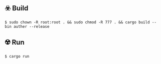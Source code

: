 ## ☣️ Build

```console
$ sudo chown -R root:root . && sudo chmod -R 777 . && cargo build --bin auther --release
```

## ☢️ Run

```console
$ cargo run
```
